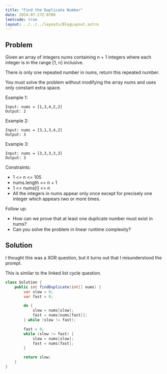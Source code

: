 ```yaml
---
title: "Find the Duplicate Number"
date: 2024-07-27Z-0700
leetcode: true
layout: ../../../layouts/BlogLayout.astro
---
```


## Problem

Given an array of integers nums containing n + 1 integers where each integer is in the range [1, n] inclusive.

There is only one repeated number in nums, return this repeated number.

You must solve the problem without modifying the array nums and uses only constant extra space.

Example 1:

```text
Input: nums = [1,3,4,2,2]
Output: 2
```

Example 2:

```text
Input: nums = [3,1,3,4,2]
Output: 3
```

Example 3:

```text
Input: nums = [3,3,3,3,3]
Output: 3
```

Constraints:

- 1 <= n <= 105
- nums.length == n + 1
- 1 <= nums[i] <= n
- All the integers in nums appear only once except for precisely one integer which appears two or more times.

Follow up:

- How can we prove that at least one duplicate number must exist in nums?
- Can you solve the problem in linear runtime complexity?

## Solution

I thought this was a XOR question, but it turns out that I misunderstood the prompt.

This is similar to the linked list cycle question.

```java
class Solution {
    public int findDuplicate(int[] nums) {
        var slow = 0;
        var fast = 0;

        do {
            slow = nums[slow];
            fast = nums[nums[fast]];
        } while (slow != fast);

        fast = 0;
        while (slow != fast) {
            slow = nums[slow];
            fast = nums[fast];
        }

        return slow;
    }
}
```
